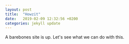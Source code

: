 ```yaml
---
layout: post
title:  "Howzit"
date:   2019-02-09 12:32:56 +0200
categories: jekyll update
---
```


A barebones site is up. Let's see what we can do with this.